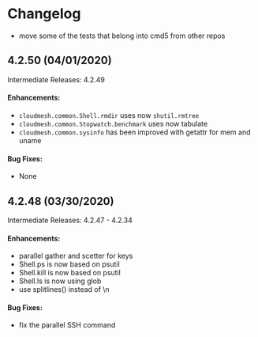 # Changelog

- move some of the tests that belong into cmd5 from other repos

## 4.2.50 (04/01/2020)

Intermediate Releases: 4.2.49

#### Enhancements:

- `cloudmesh.common.Shell.rmdir` uses now `shutil.rmtree`
- `cloudmesh.common.Stopwatch.benchmark` uses now tabulate
- `cloudmesh.common.sysinfo` has been improved with getattr for mem and
  uname

#### Bug Fixes:

- None

## 4.2.48 (03/30/2020)

Intermediate Releases: 4.2.47 - 4.2.34

#### Enhancements:

- parallel gather and scetter for keys
- Shell.ps is now based on psutil
- Shell.kill is now based on psutil
- Shell.ls is now using glob
- use splitlines() instead of \n

#### Bug Fixes:

- fix the parallel SSH command

